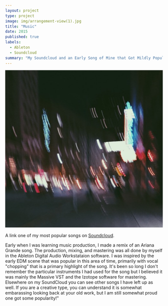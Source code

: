 ```yaml
---
layout: project
type: project
image: img/arrangement-view(1).jpg
title: "Music"
date: 2015
published: true
labels:
  - Ableton
  - Soundcloud
summary: "My Soundcloud and an Early Song of Mine that Got Mildly Popular"
---
```


<img class="img-fluid" src="../img/Screenshot 2024-01-18 222329.png">

A link one of my most popular songs on [Soundcloud](https://soundcloud.com/buuudis/onelasttime?si=88e7a246605e424d9b89ef61a6ac9b64&utm_source=clipboard&utm_medium=text&utm_campaign=social_sharing).

Early when I was learning music production, I made a remix of an Ariana Grande song. The production, mixing, and mastering was all done by myself in the Ableton Digital Audio Workstataion software. I was inspired by the early EDM scene that was popular in this area of time, primarily with vocal "chopping" that is a primary highlight of the song. It's been so long I don't remember the particular instruments I had used for the song but I believed it was mainly the Massive VST and the Izotope software for mastering. Elsewhere on my SoundCloud you can see other songs I have left up as well. If you are a creative type, you can understand it is somewhat embarassing looking back at your old work, but I am still somewhat proud one got some popularity!"

